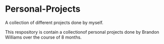 # Personal-Projects
A collection of different projects done by myself. 

This respository is contain a collectionof personal projects done by Brandon Williams over the course of 8 months. 
